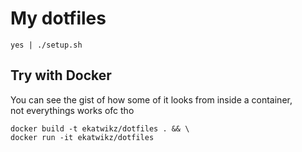 # My dotfiles
```
yes | ./setup.sh
```

## Try with Docker
You can see the gist of how some of it looks from inside a container,  
not everythings works ofc tho  
```
docker build -t ekatwikz/dotfiles . && \
docker run -it ekatwikz/dotfiles
```

